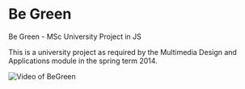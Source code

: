 Be Green
=======

Be Green - MSc University Project in JS

This is a university project as required by the Multimedia Design and Applications module in the spring term 2014.

![Video of BeGreen](https://github.com/alengel/begreen/blob/master/assets/BeGreen.gif)